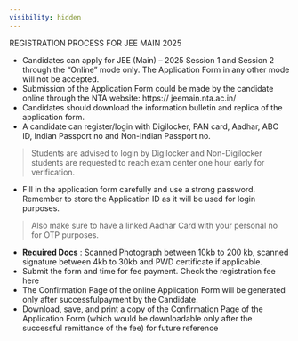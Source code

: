 ```yaml
---
visibility: hidden
---
```

REGISTRATION PROCESS FOR JEE MAIN 2025

- Candidates can apply for JEE (Main) – 2025 Session 1 and Session 2 through the “Online” mode only. The Application Form in any other mode will not be accepted. 
- Submission of the Application Form could be made by the candidate online through the NTA website: https:// jeemain.nta.ac.in/
- Candidates should download the information bulletin and replica of the application form.
- A candidate can register/login with Digilocker, PAN card, Aadhar, ABC ID, Indian Passport no and Non-Indian Passport no.
> Students are advised to login by Digilocker and Non-Digilocker students are requested to reach exam center one hour early for verification.
- Fill in the application form carefully and use a strong password. Remember to store the Application ID as it will be used for login purposes.
> Also make sure to have a linked Aadhar Card with your personal no for OTP purposes.
- **Required Docs** : Scanned Photograph between 10kb to 200 kb, scanned signature between 4kb to 30kb and PWD certificate if applicable.
- Submit the form and time for fee payment. Check the registration fee here 
- The Confirmation Page of the online Application Form will be generated only after successfulpayment by the Candidate. 
- Download, save, and print a copy of the Confirmation Page of the Application Form (which would be downloadable only after the successful remittance of the fee) for future reference 
